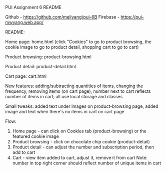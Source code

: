 PUI Assignment 6 README

Github - https://github.com/meliyang/pui-6B
Firebase - https://pui-mwyang.web.app/

README: 

Home page: home.html (click "Cookies" to go to product browsing, the cookie image to go to product detail, shopping cart to go to cart)

Product browsing: product-browsing.html

Product detail: product-detail.html

Cart page: cart.html



New features: adding/subtracting quantities of items, changing the frequency, removing items (on cart page), number next to cart reflects number of items in cart; all use local storage and classes

Small tweaks: added text under images on product-browsing page, added image and text when there's no items in cart on cart page

Flow:
1. Home page - can click on Cookies tab (product-browsing) or the featured cookie image
2. Product browsing - click on chocolate chip cookie (product-detail)
3. Product detail - can adjust the number and subscription period, then add to cart
4. Cart - view item added to cart, adjust it, remove it from cart
Note: number in top right corner should reflect number of unique items in cart
